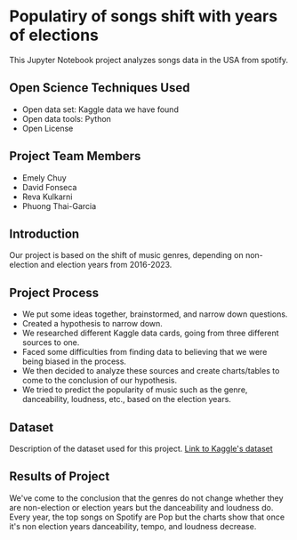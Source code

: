 # Populatiry of songs shift with years of elections

This Jupyter Notebook project analyzes songs data in the USA from spotify. 

## Open Science Techniques Used

- Open data set: Kaggle data we have found
- Open data tools: Python
- Open License 
## Project Team Members
- Emely Chuy
- David Fonseca
- Reva Kulkarni
- Phuong Thai-Garcia

## Introduction
Our project is based on the shift of music genres, depending on non-election and election years from 2016-2023.

## Project Process
- We put some ideas together, brainstormed, and narrow down questions.
- Created a hypothesis to narrow down.
- We researched different Kaggle data cards, going from three different sources to one.
- Faced some difficulties from finding data to believing that we were being biased in the process.
- We then decided to analyze these sources and create charts/tables to come to the conclusion of our hypothesis.
- We tried to predict the popularity of music such as the genre, danceability, loudness, etc., based on the election years.


## Dataset
Description of the dataset used for this project. [Link to Kaggle's dataset](https://github.com/nasa/Transform-to-Open-Science/blob/main/README.md#open-science-101-curriculum)



## Results of Project 
We've come to the conclusion that the genres do not change whether they are non-election or election years but the danceability and loudness do.
Every year, the top songs on Spotify are Pop but the charts show that once it's non election years danceability, tempo, and loudness decrease.

